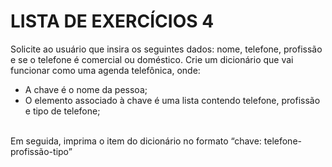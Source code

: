 # LISTA DE EXERCÍCIOS 4

Solicite ao usuário que insira os seguintes dados: nome, telefone, profissão e se o telefone é
comercial ou doméstico. Crie um dicionário que vai funcionar como uma agenda telefônica,
onde:
<ul>
<li> A chave é o nome da pessoa;
<li> O elemento associado à chave é uma lista contendo telefone, profissão e tipo de
telefone;
</ul>

<br />Em seguida, imprima o item do dicionário no formato “chave: telefone-profissão-tipo”
